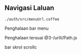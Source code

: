 ## Navigasi Laluan

`./auth/src/menuUrl.coffee`

Penghalaan bar menu

Penghalaan tersuai
@3-/urlli/Path.js

bar skrol
scrollc
